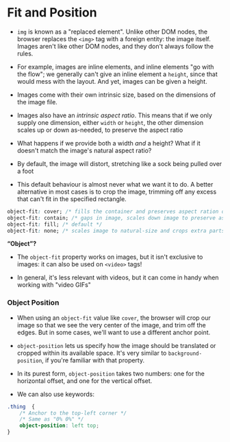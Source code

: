 # Fit and Position

- `img`  is known as a "replaced element". Unlike other DOM nodes, the browser replaces the  `<img>`  tag with a foreign entity: the image itself. Images aren't like other DOM nodes, and they don't always follow the rules.

- For example, images are inline elements, and inline elements "go with the flow"; we generally can't give an inline element a  `height`, since that would mess with the layout. And yet, images can be given a height.

- Images come with their own intrinsic size, based on the dimensions of the image file.

- Images also have an _intrinsic aspect ratio_. This means that if we only supply one dimension, either `width` or `height`, the other dimension scales up or down as-needed, to preserve the aspect ratio

- What happens if we provide both a width  _and_  a height? What if it doesn't match the image's natural aspect ratio?

- By default, the image will distort, stretching like a sock being pulled over a foot

- This default behaviour is almost never what we want it to do. A better alternative in most cases is to crop the image, trimming off any excess that can't fit in the specified rectangle.

```css
object-fit: cover; /* fills the container and preserves aspect ration of image, trim excess parts */
object-fit: contain; /* gaps in image, scales down image to preserve aspect ratio of image */
object-fit: fill; /* default */
object-fit: none; /* scales image to natural-size and crops extra parts */
```
 **“Object”?**

- The  `object-fit`  property works on images, but it isn't exclusive to images: it can also be used on  `<video>`  tags!

- In general, it's less relevant with videos, but it can come in handy when working with "video GIFs"

### Object Position

- When using an  `object-fit`  value like  `cover`, the browser will crop our image so that we see the very center of the image, and trim off the edges. But in some cases, we'll want to use a different anchor point.

- `object-position`  lets us specify how the image should be translated or cropped within its available space. It's very similar to  `background-position`, if you're familiar with that property.

- In its purest form,  `object-position`  takes two numbers: one for the horizontal offset, and one for the vertical offset.

- We can also use keywords:

```css
.thing  {
	/* Anchor to the top-left corner */
	/* Same as "0% 0%" */
	object-position: left top;
}
```
